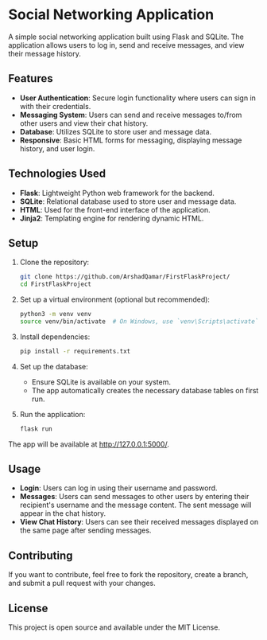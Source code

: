 # Social Networking Application

A simple social networking application built using Flask and SQLite. The application allows users to log in, send and receive messages, and view their message history.

## Features

- **User Authentication**: Secure login functionality where users can sign in with their credentials.
- **Messaging System**: Users can send and receive messages to/from other users and view their chat history.
- **Database**: Utilizes SQLite to store user and message data.
- **Responsive**: Basic HTML forms for messaging, displaying message history, and user login.

## Technologies Used

- **Flask**: Lightweight Python web framework for the backend.
- **SQLite**: Relational database used to store user and message data.
- **HTML**: Used for the front-end interface of the application.
- **Jinja2**: Templating engine for rendering dynamic HTML.

## Setup

1. Clone the repository:
   ```bash
   git clone https://github.com/ArshadQamar/FirstFlaskProject/
   cd FirstFlaskProject


2. Set up a virtual environment (optional but recommended):
    ```bash
    python3 -m venv venv
    source venv/bin/activate  # On Windows, use `venv\Scripts\activate`

3. Install dependencies:
    ```bash
    pip install -r requirements.txt

4. Set up the database:
    - Ensure SQLite is available on your system.
    - The app automatically creates the necessary database tables on first run.

5. Run the application:
    ```bash
    flask run
 The app will be available at http://127.0.0.1:5000/.

## Usage
- **Login**: Users can log in using their username and password.
- **Messages**: Users can send messages to other users by entering their recipient's username and the message content. The sent message will appear in the chat history.
- **View Chat History**: Users can see their received messages displayed on the same page after sending messages.

## Contributing
If you want to contribute, feel free to fork the repository, create a branch, and submit a pull request with your changes.

## License
This project is open source and available under the MIT License.